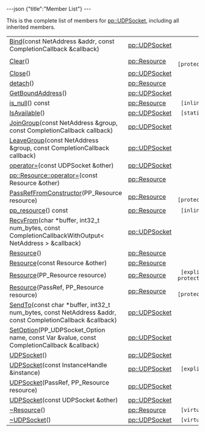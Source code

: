 ---json {"title":"Member List"} ---

This is the complete list of members for <a href="/docs/native-client/pepper_stable/cpp/classpp_1_1_u_d_p_socket/" class="el">pp::UDPSocket</a>, including all inherited members.

<table><tbody><tr class="odd"><td><a href="/docs/native-client/pepper_stable/cpp/classpp_1_1_u_d_p_socket#a5f9b7edf613c59091eb66dc074d7f7c1" class="el">Bind</a>(const NetAddress &amp;addr, const CompletionCallback &amp;callback)</td><td><a href="/docs/native-client/pepper_stable/cpp/classpp_1_1_u_d_p_socket/" class="el">pp::UDPSocket</a></td><td></td></tr><tr class="even"><td><a href="/docs/native-client/pepper_stable/cpp/classpp_1_1_resource#ad4016f37d3022863ca0188acb26ac9c4" class="el">Clear</a>()</td><td><a href="/docs/native-client/pepper_stable/cpp/classpp_1_1_resource/" class="el">pp::Resource</a></td><td><code> [protected]</code></td></tr><tr class="odd"><td><a href="/docs/native-client/pepper_stable/cpp/classpp_1_1_u_d_p_socket#aa1f03d8d0e7ef59c40724e2691f165f2" class="el">Close</a>()</td><td><a href="/docs/native-client/pepper_stable/cpp/classpp_1_1_u_d_p_socket/" class="el">pp::UDPSocket</a></td><td></td></tr><tr class="even"><td><a href="/docs/native-client/pepper_stable/cpp/classpp_1_1_resource#a81b9246381bdddacca3ac25f6ded2bfd" class="el">detach</a>()</td><td><a href="/docs/native-client/pepper_stable/cpp/classpp_1_1_resource/" class="el">pp::Resource</a></td><td></td></tr><tr class="odd"><td><a href="/docs/native-client/pepper_stable/cpp/classpp_1_1_u_d_p_socket#ae98c9decb3c3ea4ba1006943577b684d" class="el">GetBoundAddress</a>()</td><td><a href="/docs/native-client/pepper_stable/cpp/classpp_1_1_u_d_p_socket/" class="el">pp::UDPSocket</a></td><td></td></tr><tr class="even"><td><a href="/docs/native-client/pepper_stable/cpp/classpp_1_1_resource#a859068e34cdc2dc0b78754c255323aa9" class="el">is_null</a>() const</td><td><a href="/docs/native-client/pepper_stable/cpp/classpp_1_1_resource/" class="el">pp::Resource</a></td><td><code> [inline]</code></td></tr><tr class="odd"><td><a href="/docs/native-client/pepper_stable/cpp/classpp_1_1_u_d_p_socket#a76a2e93f2fa01d0dce8d8216d53b4f44" class="el">IsAvailable</a>()</td><td><a href="/docs/native-client/pepper_stable/cpp/classpp_1_1_u_d_p_socket/" class="el">pp::UDPSocket</a></td><td><code> [static]</code></td></tr><tr class="even"><td><a href="/docs/native-client/pepper_stable/cpp/classpp_1_1_u_d_p_socket#a51bdeaeeef690d741850e7d691fa479d" class="el">JoinGroup</a>(const NetAddress &amp;group, const CompletionCallback callback)</td><td><a href="/docs/native-client/pepper_stable/cpp/classpp_1_1_u_d_p_socket/" class="el">pp::UDPSocket</a></td><td></td></tr><tr class="odd"><td><a href="/docs/native-client/pepper_stable/cpp/classpp_1_1_u_d_p_socket#a7efaa9eda9e58ffbd5f6b5c5c9e8b38c" class="el">LeaveGroup</a>(const NetAddress &amp;group, const CompletionCallback callback)</td><td><a href="/docs/native-client/pepper_stable/cpp/classpp_1_1_u_d_p_socket/" class="el">pp::UDPSocket</a></td><td></td></tr><tr class="even"><td><a href="/docs/native-client/pepper_stable/cpp/classpp_1_1_u_d_p_socket#a72112f67b757bbbfaaf67ae3cfe2f602" class="el">operator=</a>(const UDPSocket &amp;other)</td><td><a href="/docs/native-client/pepper_stable/cpp/classpp_1_1_u_d_p_socket/" class="el">pp::UDPSocket</a></td><td></td></tr><tr class="odd"><td><a href="/docs/native-client/pepper_stable/cpp/classpp_1_1_resource#aaf808a98bdaa7998d82e19514aa87423" class="el">pp::Resource::operator=</a>(const Resource &amp;other)</td><td><a href="/docs/native-client/pepper_stable/cpp/classpp_1_1_resource/" class="el">pp::Resource</a></td><td></td></tr><tr class="even"><td><a href="/docs/native-client/pepper_stable/cpp/classpp_1_1_resource#a3eda014529127a818df8d5bb5ec2fdf0" class="el">PassRefFromConstructor</a>(PP_Resource resource)</td><td><a href="/docs/native-client/pepper_stable/cpp/classpp_1_1_resource/" class="el">pp::Resource</a></td><td><code> [protected]</code></td></tr><tr class="odd"><td><a href="/docs/native-client/pepper_stable/cpp/classpp_1_1_resource#a46a6123de0b007ad3fcb6f666534ccb4" class="el">pp_resource</a>() const</td><td><a href="/docs/native-client/pepper_stable/cpp/classpp_1_1_resource/" class="el">pp::Resource</a></td><td><code> [inline]</code></td></tr><tr class="even"><td><a href="/docs/native-client/pepper_stable/cpp/classpp_1_1_u_d_p_socket#a496b1742a9b4ef27d23c9b4b96b9fd0a" class="el">RecvFrom</a>(char *buffer, int32_t num_bytes, const CompletionCallbackWithOutput&lt; NetAddress &gt; &amp;callback)</td><td><a href="/docs/native-client/pepper_stable/cpp/classpp_1_1_u_d_p_socket/" class="el">pp::UDPSocket</a></td><td></td></tr><tr class="odd"><td><a href="/docs/native-client/pepper_stable/cpp/classpp_1_1_resource#a56679e93a58101c8dce5dc510811a094" class="el">Resource</a>()</td><td><a href="/docs/native-client/pepper_stable/cpp/classpp_1_1_resource/" class="el">pp::Resource</a></td><td></td></tr><tr class="even"><td><a href="/docs/native-client/pepper_stable/cpp/classpp_1_1_resource#ab0f664099ca06367180f220ea7e0b831" class="el">Resource</a>(const Resource &amp;other)</td><td><a href="/docs/native-client/pepper_stable/cpp/classpp_1_1_resource/" class="el">pp::Resource</a></td><td></td></tr><tr class="odd"><td><a href="/docs/native-client/pepper_stable/cpp/classpp_1_1_resource#a555de93fdf4793f7db1183bf71d20580" class="el">Resource</a>(PP_Resource resource)</td><td><a href="/docs/native-client/pepper_stable/cpp/classpp_1_1_resource/" class="el">pp::Resource</a></td><td><code> [explicit, protected]</code></td></tr><tr class="even"><td><a href="/docs/native-client/pepper_stable/cpp/classpp_1_1_resource#a907d3d6b7e292587c8cb9ff30d0a418d" class="el">Resource</a>(PassRef, PP_Resource resource)</td><td><a href="/docs/native-client/pepper_stable/cpp/classpp_1_1_resource/" class="el">pp::Resource</a></td><td><code> [protected]</code></td></tr><tr class="odd"><td><a href="/docs/native-client/pepper_stable/cpp/classpp_1_1_u_d_p_socket#a657309cd3bc38cf28e25f4c71190d1a0" class="el">SendTo</a>(const char *buffer, int32_t num_bytes, const NetAddress &amp;addr, const CompletionCallback &amp;callback)</td><td><a href="/docs/native-client/pepper_stable/cpp/classpp_1_1_u_d_p_socket/" class="el">pp::UDPSocket</a></td><td></td></tr><tr class="even"><td><a href="/docs/native-client/pepper_stable/cpp/classpp_1_1_u_d_p_socket#a5ff91fd2342e534b57980c0c2e414251" class="el">SetOption</a>(PP_UDPSocket_Option name, const Var &amp;value, const CompletionCallback &amp;callback)</td><td><a href="/docs/native-client/pepper_stable/cpp/classpp_1_1_u_d_p_socket/" class="el">pp::UDPSocket</a></td><td></td></tr><tr class="odd"><td><a href="/docs/native-client/pepper_stable/cpp/classpp_1_1_u_d_p_socket#aba8a6c1b62bc3c8883296a9445131da5" class="el">UDPSocket</a>()</td><td><a href="/docs/native-client/pepper_stable/cpp/classpp_1_1_u_d_p_socket/" class="el">pp::UDPSocket</a></td><td></td></tr><tr class="even"><td><a href="/docs/native-client/pepper_stable/cpp/classpp_1_1_u_d_p_socket#aa2b691e69558b5d7d43a91bd61550b2c" class="el">UDPSocket</a>(const InstanceHandle &amp;instance)</td><td><a href="/docs/native-client/pepper_stable/cpp/classpp_1_1_u_d_p_socket/" class="el">pp::UDPSocket</a></td><td><code> [explicit]</code></td></tr><tr class="odd"><td><a href="/docs/native-client/pepper_stable/cpp/classpp_1_1_u_d_p_socket#ac824fba529205830d0c2c54a21ed449b" class="el">UDPSocket</a>(PassRef, PP_Resource resource)</td><td><a href="/docs/native-client/pepper_stable/cpp/classpp_1_1_u_d_p_socket/" class="el">pp::UDPSocket</a></td><td></td></tr><tr class="even"><td><a href="/docs/native-client/pepper_stable/cpp/classpp_1_1_u_d_p_socket#a88fb9b2ed5c7726d0f4bf55948ef5be2" class="el">UDPSocket</a>(const UDPSocket &amp;other)</td><td><a href="/docs/native-client/pepper_stable/cpp/classpp_1_1_u_d_p_socket/" class="el">pp::UDPSocket</a></td><td></td></tr><tr class="odd"><td><a href="/docs/native-client/pepper_stable/cpp/classpp_1_1_resource#a081165265e2bd8217eaa2be2aeeb3aa3" class="el">~Resource</a>()</td><td><a href="/docs/native-client/pepper_stable/cpp/classpp_1_1_resource/" class="el">pp::Resource</a></td><td><code> [virtual]</code></td></tr><tr class="even"><td><a href="/docs/native-client/pepper_stable/cpp/classpp_1_1_u_d_p_socket#a5fe143ce6bcaf1ac67748325acde1c50" class="el">~UDPSocket</a>()</td><td><a href="/docs/native-client/pepper_stable/cpp/classpp_1_1_u_d_p_socket/" class="el">pp::UDPSocket</a></td><td><code> [virtual]</code></td></tr></tbody></table>
